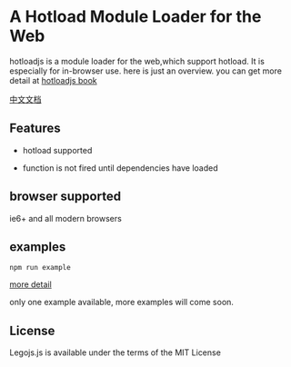 # A Hotload Module Loader for the Web

hotloadjs is a module loader for the web,which support hotload. It is especially for in-browser use. here is just an overview. you can get more detail at [hotloadjs book ](https://duhongwei.gitbooks.io/hotloadjs "hotloadjs book")

[中文文档](https://duhongwei.gitbooks.io/hotloadjs/content/zh-cn/)


## Features #

- hotload supported

- function is not fired until dependencies have loaded

## browser supported

ie6+ and all modern browsers

## examples
``` shell
npm run example
```
[more detail](https://duhongwei.gitbooks.io/hotloadjs/content/zh-cn/example.html)

only one example available, more examples will come soon.

## License

Legojs.js is available under the terms of the MIT License


